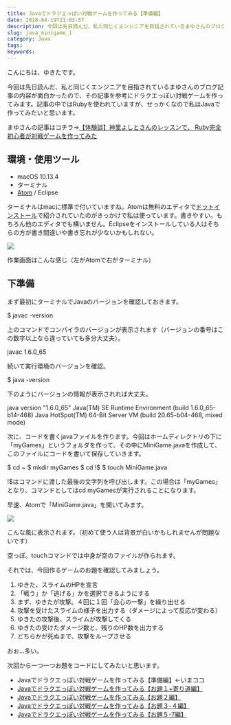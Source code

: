 ```yaml
---
title: Javaでドラクエっぽい対戦ゲームを作ってみる【準備編】
date: 2018-04-19T21:03:57
description: 今回は先日読んだ、私と同じくエンジニアを目指されているまゆさんのブログ記事の内容が面白かったので、その
slug: java_minigame_1
category: Java
tags: 
keywords: 
---
```


こんにちは、ゆきたです。

今回は先日読んだ、私と同じくエンジニアを目指されているまゆさんのブログ記事の内容が面白かったので、その記事を参考にドラクエっぽい対戦ゲームを作ってみます。記事の中ではRubyを使われていますが、せっかくなので私はJavaで作ってみたいと思います。

まゆさんの記事はコチラ→[【体験談】神里よしとさんのレッスンで、 Ruby完全初心者が対戦ゲームを作ってみた](https://www.mayuowl.com/ruby-first/)

## 環境・使用ツール

- macOS 10.13.4
- ターミナル
- [Atom](https://atom.io/) / Eclipse

ターミナルはmacに標準で付いていますね。Atomは無料のエディタで[ドットインストール](https://dotinstall.com/)で紹介されていたのがきっかけで私は使っています。書きやすい。もちろん他のエディタでも構いません。Eclipseをインストールしている人はそちらの方が書き間違いや書き忘れが少ないかもしれない。

![](https://creatase.info/wp-content/uploads/2018/04/スクリーンショット-2018-04-19-15.51.26-1-1024x600.png)

作業画面はこんな感じ（左がAtomで右がターミナル）

## 下準備

まず最初にターミナルでJavaのバージョンを確認しておきます。

$ javac -version

上のコマンドでコンパイラのバージョンが表示されます（バージョンの番号はこの数字以上なら違っていても多分大丈夫）。

javac 1.6.0\_65

続いて実行環境のバージョンを確認。

$ java -version

下のようにバージョンの情報が表示されれば大丈夫。

java version "1.6.0\_65" Java(TM) SE Runtime Environment (build 1.6.0\_65-b14-468) Java HotSpot(TM) 64-Bit Server VM (build 20.65-b04-468, mixed mode)

次に、コードを書くjavaファイルを作ります。今回はホームディレクトリの下に「myGames」というフォルダを作って、その中にMiniGame.javaを作成して、このファイルにコードを書いて保存していきます。

$ cd ~ $ mkdir myGames $ cd !$ $ touch MiniGame.java

!$はコマンドに渡した最後の文字列を呼び出します。この場合は「myGames」となり、コマンドとしてはcd myGamesが実行されることになります。

早速、Atomで「MiniGame.java」を開いてみます。

![](https://creatase.info/wp-content/uploads/2018/04/スクリーンショット-2018-04-19-17.02.43.png)

こんな風に表示されます。（初めて使う人は背景が白いかもしれませんが問題ないです）

空っぽ。touchコマンドでは中身が空のファイルが作られます。

それでは、今回作るゲームのお題を確認してみましょう。

1. ゆきた、スライムのHPを宣言
2. 「戦う」か「逃げる」かを選択できるようにする
3. まず、ゆきたが攻撃。４回に１回「会心の一撃」を繰り出せる
4. 攻撃を受けたスライムの様子を出力する（ダメージによって反応が変わる）
5. ゆきたの攻撃後、スライムが攻撃してくる
6. ゆきたの受けたダメージ数と、残りのHP数を出力する
7. どちらかが死ぬまで、攻撃をループさせる

おぉ…多い。

次回から一つ一つお題をコードにしてみたいと思います。

- Javaでドラクエっぽい対戦ゲームを作ってみる【準備編】←いまココ
- [Javaでドラクエっぽい対戦ゲームを作ってみる【お題１+寄り道編】](https://creatase.info/java_nimigame_2/)
- [Javaでドラクエっぽい対戦ゲームを作ってみる【お題２編】](https://creatase.info/java_nimigame_3/)
- [Javaでドラクエっぽい対戦ゲームを作ってみる【お題３-４編】](https://creatase.info/java_minigame_4/)
- [Javaでドラクエっぽい対戦ゲームを作ってみる【お題５-7編】](https://creatase.info/java_minigame_5/)

